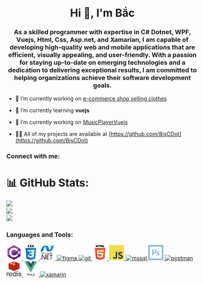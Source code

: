 <h1 align="center">Hi 👋, I'm Bắc</h1>
<h3 align="center">As a skilled programmer with expertise in C# Dotnet, WPF, Vuejs, Html, Css, Asp.net, and Xamarian, I am capable of developing high-quality web and mobile applications that are efficient, visually appealing, and user-friendly. With a passion for staying up-to-date on emerging technologies and a dedication to delivering exceptional results, I am committed to helping organizations achieve their software development goals.</h3>

- 🔭 I’m currently working on [e-commerce shop selling clothes](https://github.com/BisCDot/WebShop)

- 🌱 I’m currently learning **vuejs**

- 👯 I’m currently working on [MusicPlayerVuejs](https://github.com/BisCDot/MusicPlayerVuejs)

- 👨‍💻 All of my projects are available at [https://github.com/BisCDot](https://github.com/BisCDot)

<h3 align="left">Connect with me:</h3>
<p align="left">
</p>

# 📊 GitHub Stats:
![](https://github-readme-stats.vercel.app/api?username=BisCDot&theme=dark&hide_border=false&include_all_commits=false&count_private=false)<br/>
![](https://github-readme-streak-stats.herokuapp.com/?user=BisCDot&theme=dark&hide_border=false)<br/>
![](https://github-readme-stats.vercel.app/api/top-langs/?username=BisCDot&theme=dark&hide_border=false&include_all_commits=false&count_private=false&layout=compact)
<h3 align="left">Languages and Tools:</h3>
<p align="left"> <a href="https://www.w3schools.com/cs/" target="_blank" rel="noreferrer"> <img src="https://raw.githubusercontent.com/devicons/devicon/master/icons/csharp/csharp-original.svg" alt="csharp" width="40" height="40"/> </a> <a href="https://www.w3schools.com/css/" target="_blank" rel="noreferrer"> <img src="https://raw.githubusercontent.com/devicons/devicon/master/icons/css3/css3-original-wordmark.svg" alt="css3" width="40" height="40"/> </a> <a href="https://dotnet.microsoft.com/" target="_blank" rel="noreferrer"> <img src="https://raw.githubusercontent.com/devicons/devicon/master/icons/dot-net/dot-net-original-wordmark.svg" alt="dotnet" width="40" height="40"/> </a> <a href="https://www.figma.com/" target="_blank" rel="noreferrer"> <img src="https://www.vectorlogo.zone/logos/figma/figma-icon.svg" alt="figma" width="40" height="40"/> </a> <a href="https://git-scm.com/" target="_blank" rel="noreferrer"> <img src="https://www.vectorlogo.zone/logos/git-scm/git-scm-icon.svg" alt="git" width="40" height="40"/> </a> <a href="https://www.w3.org/html/" target="_blank" rel="noreferrer"> <img src="https://raw.githubusercontent.com/devicons/devicon/master/icons/html5/html5-original-wordmark.svg" alt="html5" width="40" height="40"/> </a> <a href="https://developer.mozilla.org/en-US/docs/Web/JavaScript" target="_blank" rel="noreferrer"> <img src="https://raw.githubusercontent.com/devicons/devicon/master/icons/javascript/javascript-original.svg" alt="javascript" width="40" height="40"/> </a> <a href="https://www.microsoft.com/en-us/sql-server" target="_blank" rel="noreferrer"> <img src="https://www.svgrepo.com/show/303229/microsoft-sql-server-logo.svg" alt="mssql" width="40" height="40"/> </a> <a href="https://www.photoshop.com/en" target="_blank" rel="noreferrer"> <img src="https://raw.githubusercontent.com/devicons/devicon/master/icons/photoshop/photoshop-line.svg" alt="photoshop" width="40" height="40"/> </a> <a href="https://postman.com" target="_blank" rel="noreferrer"> <img src="https://www.vectorlogo.zone/logos/getpostman/getpostman-icon.svg" alt="postman" width="40" height="40"/> </a> <a href="https://redis.io" target="_blank" rel="noreferrer"> <img src="https://raw.githubusercontent.com/devicons/devicon/master/icons/redis/redis-original-wordmark.svg" alt="redis" width="40" height="40"/> </a> <a href="https://vuejs.org/" target="_blank" rel="noreferrer"> <img src="https://raw.githubusercontent.com/devicons/devicon/master/icons/vuejs/vuejs-original-wordmark.svg" alt="vuejs" width="40" height="40"/> </a> <a href="https://dotnet.microsoft.com/apps/xamarin" target="_blank" rel="noreferrer"> <img src="https://raw.githubusercontent.com/detain/svg-logos/780f25886640cef088af994181646db2f6b1a3f8/svg/xamarin.svg" alt="xamarin" width="40" height="40"/> </a> </p>

